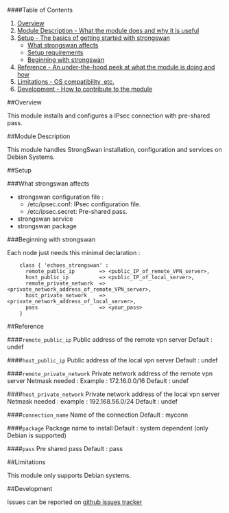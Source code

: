 ####Table of Contents

1. [Overview](#overview)
2. [Module Description - What the module does and why it is useful](#module-description)
3. [Setup - The basics of getting started with strongswan](#setup)
    * [What strongswan affects](#what-strongswan-affects)
    * [Setup requirements](#setup-requirements)
    * [Beginning with strongswan](#beginning-with-strongswan)
5. [Reference - An under-the-hood peek at what the module is doing and how](#reference)
5. [Limitations - OS compatibility, etc.](#limitations)
6. [Development - How to contribute to the module](#development)

##Overview

This module installs and configures a IPsec connection with pre-shared pass.

##Module Description

This module handles StrongSwan installation, configuration and services on Debian Systems.

##Setup

###What strongswan affects

  * strongswan configuration file :
    - /etc/ipsec.conf: IPsec configuration file.
    - /etc/ipsec.secret: Pre-shared pass.
  * strongswan service
  * strongswan package

###Beginning with strongswan  

Each node just needs this minimal declaration :

```puppet
    class { 'echoes_strongswan' :
      remote_public_ip        => <public_IP_of_remote_VPN_server>,
      host_public_ip          => <public_IP_of_local_server>,
      remote_private_network  => <private_network_address_of_remote_VPN_server>,
      host_private_network    => <private_network_address_of_local_server>,
      pass                    => <your_pass>
    }
```

##Reference


####`remote_public_ip`
  Public address of the remote vpn server
  Default : undef

####`host_public_ip`
  Public address of the local vpn server
  Default : undef

####`remote_private_network`
  Private network address of the remote vpn server
  Netmask needed :
  Example : 172.16.0.0/16
  Default : undef

####`host_private_network`
  Private network address of the local vpn server
  Netmask needed :
  example : 192.168.56.0/24
  Default : undef
  
####`connection_name`
  Name of the connection
  Default : myconn

####`package`
  Package name to install
  Default : system dependent (only Debian is supported)

####`pass`
  Pre shared pass
  Default : pass

##Limitations

This module only supports Debian systems.

##Development

Issues can be reported on [github issues tracker](https://github.com/echoes-tech/puppet-strongswan/issues)
